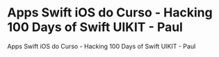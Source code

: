 # Apps Swift iOS do Curso - Hacking 100 Days of Swift UIKIT - Paul

Apps Swift iOS do Curso - Hacking 100 Days of Swift UIKIT - Paul
